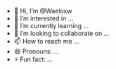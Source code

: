 - 👋 Hi, I’m @Waeloxw
- 👀 I’m interested in ...
- 🌱 I’m currently learning ...
- 💞️ I’m looking to collaborate on ...
- 📫 How to reach me ...
- 😄 Pronouns: ...
- ⚡ Fun fact: ...

<!---
Waeloxw/Waeloxw is a ✨ special ✨ repository because its `README.md` (this file) appears on your GitHub profile.
You can click the Preview link to take a look at your changes.
--->
